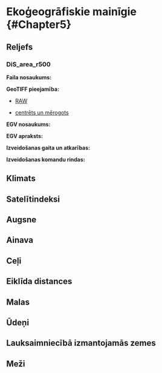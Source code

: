 # Ekoģeogrāfiskie mainīgie  {#Chapter5}


## Reljefs

### DiS_area_r500

**Faila nosaukums:**

**GeoTIFF pieejamība:**

- [RAW]()

- [centrēts un mērogots]()

**EGV nosaukums:**

**EGV apraksts:**

**Izveidošanas gaita un atkarības:**

**Izveidošanas komandu rindas:**




## Klimats

## Satelītindeksi

## Augsne


## Ainava

## Ceļi

## Eiklīda distances

## Malas

## Ūdeņi

## Lauksaimniecībā izmantojamās zemes

## Meži

